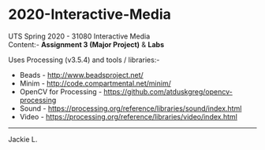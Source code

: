 # 2020-Interactive-Media

UTS Spring 2020 - 31080 Interactive Media  
Content:- **Assignment 3 (Major Project)** & **Labs**  

Uses Processing (v3.5.4) and tools / libraries:-

- Beads - http://www.beadsproject.net/
- Minim - http://code.compartmental.net/minim/
- OpenCV for Processing - https://github.com/atduskgreg/opencv-processing
- Sound - https://processing.org/reference/libraries/sound/index.html
- Video - https://processing.org/reference/libraries/video/index.html

------

Jackie L.

